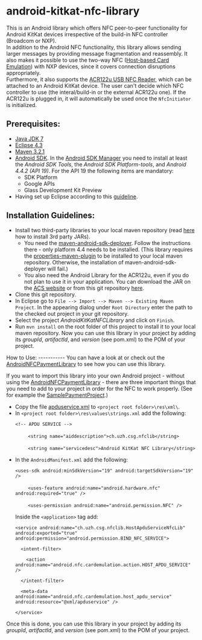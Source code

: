 android-kitkat-nfc-library
==========================

This is an Android library which offers NFC peer-to-peer functionality for Android KitKat devices irrespective of the build-in NFC controller (Broadcom or NXP).<br>
In addition to the Android NFC functionality, this library allows sending larger messages by providing message fragmentation and reassembly. It also makes it possible to use the two-way NFC (<a href="https://developer.android.com/guide/topics/connectivity/nfc/hce.html">Host-based Card Emulation</a>) with NXP devices, since it covers connection disruptions appropriately.<br>
Furthermore, it also supports the <a href="http://www.acs.com.hk/en/products/3/acr122u-usb-nfc-reader/">ACR122u USB NFC Reader</a>, which can be attached to an Android KitKat device. The user can't decide which NFC controller to use (the interal/build-in or the external ACR122u one). If the ACR122u is plugged in, it will automatically be used once the <code>NfcInitiator</code> is initialized.

Prerequisites:
--------------
<ul>
  <li><a href="http://www.oracle.com/technetwork/java/javase/downloads/index.html">Java JDK 7</a></li>
  <li><a href="http://www.eclipse.org/downloads/">Eclipse 4.3</a></li>
  <li><a href="http://maven.apache.org/download.cgi">Maven 3.2.1</a></li>
  <li><a href="http://developer.android.com/sdk/index.html">Android SDK</a>. In the <a href="http://developer.android.com/tools/help/sdk-manager.html">Android SDK Manager</a> you need to install at least the <i>Android SDK Tools</i>, the <i>Android SDK Platform-tools</i>, and <i>Android 4.4.2 (API 19)</i>. For the API 19 the following items are mandatory:
    <ul>
      <li>SDK Platform</li>
      <li>Google APIs</li>
      <li>Glass Development Kit Preview</li>
    </ul>
  </li>
  <li>Having set up Eclipse according to this <a href="http://developer.android.com/sdk/installing/index.html">guideline</a>.</li>
</ul>

Installation Guidelines:
------------------------
<ul>
  <li>
    Install two third-party libraries to your local maven repository (read <a href="http://maven.apache.org/guides/mini/guide-3rd-party-jars-local.html">here</a> how to install 3rd party JARs).
    <ul>
      <li>You need the <a href="https://github.com/mosabua/maven-android-sdk-deployer">maven-android-sdk-deployer</a>. Follow the instructions there - only platform 4.4 needs to be installed. (This library requires the <a href="http://search.maven.org/#artifactdetails%7Corg.codehaus.mojo%7Cproperties-maven-plugin%7C1.0-alpha-2%7Cmaven-plugin">properties-maven-plugin</a> to be installed to your local maven repository. Otherwise, the installation of maven-android-sdk-deployer will fail.)</li>
      <li>You also need the Android Library for the ACR122u, even if you do not plan to use it in your application. You can download the JAR on the <a href="http://www.acs.com.hk/download-driver-unified/5102/ACS-LIB-Android-112-A.zip">ACS website</a> or from this git repository <a href="https://github.com/jetonmemeti/android-kitkat-nfc-library/blob/master/acssmc-1.1.2.jar">here</a>.</li>
    </ul>
  </li>
  <li>Clone this git repository.</li>
  <li>In Eclipse go to <code>File --> Import --> Maven --> Existing Maven Project</code>. In the appearing dialog under <code>Root Directory</code> enter the path to the checked out project in your git repository.</li>
  <li>Select the project <i>AndroidKitKatNFCLibrary</i> and click on <code>Finish</code>.</li>
  <li>Run <code>mvn install</code> on the root folder of this project to install it to your local maven repository. Now you can use this library in your project by adding its <i>groupId</i>, <i>artifactId</i>, and <i>version</i> (see pom.xml) to the POM of your project.</li>
</ul>
How to Use:
-----------
You can have a look at or check out the <a href="https://github.com/jetonmemeti/android-nfc-payment-library">AndroidNFCPaymentLibrary</a> to see how you can use this library.

If you want to import this library into your own Android project - without using the <a href="https://github.com/jetonmemeti/android-nfc-payment-library">AndroidNFCPaymentLibrary</a> - there are three important things that you need to add to your project in order for the NFC to work properly. (See for example the <a href="https://github.com/jetonmemeti/SamplePaymentProject">SamplePaymentProject</a>.)
<ul>
  <li>Copy the file <a href="https://github.com/jetonmemeti/android-kitkat-nfc-library/blob/master/apduservice.xml">apduservice.xml</a> to <code>&lt;project root folder&gt;\res\xml\</code>.</li>
  <li>In <code>&lt;project root folder&gt;\res\values\strings.xml</code> add the following:<br>
    <pre><code>&lt;!-- APDU SERVICE --&gt;</code><br>
    <code>&lt;string name="aiddescription"&gt;ch.uzh.csg.nfclib&lt;/string&gt;</code><br>
    <code>&lt;string name="servicedesc"&gt;Android KitKat NFC Library&lt;/string&gt;</code></pre>
  </li>
  <li>In the <code>AndroidManifest.xml</code> add the following:<br>
    <pre><code>&lt;uses-sdk android:minSdkVersion="19" android:targetSdkVersion="19" /&gt;</code><br>  
    <code>&lt;uses-feature android:name="android.hardware.nfc" android:required="true" /&gt;</code><br>  
    <code>&lt;uses-permission android:name="android.permission.NFC" /&gt;</code></pre>
    Inside the <code>&lt;application&gt;</code> tag add:<br>
    <pre><code>&lt;service android:name="ch.uzh.csg.nfclib.HostApduServiceNfcLib" android:exported="true" android:permission="android.permission.BIND_NFC_SERVICE"&gt;<br>
  &lt;intent-filter&gt;<br>
    &lt;action android:name="android.nfc.cardemulation.action.HOST_APDU_SERVICE" /&gt;<br>
  &lt;/intent-filter&gt;<br>
  &lt;meta-data android:name="android.nfc.cardemulation.host_apdu_service" android:resource="@xml/apduservice" /&gt;<br>
&lt;/service&gt;</code></pre>
  </li>
</ul>

Once this is done, you can use this library in your project by adding its <i>groupId</i>, <i>artifactId</i>, and <i>version</i> (see pom.xml) to the POM of your project.
